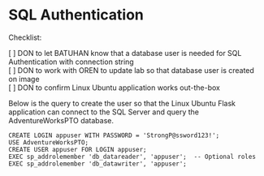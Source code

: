 # SQL Authentication

Checklist:

[ ] DON to let BATUHAN know that a database user is needed for SQL Authentication with connection string  
[ ] DON to work with OREN to update lab so that database user is created on image  
[ ] DON to confirm Linux Ubuntu application works out-the-box  

Below is the query to create the user so that the Linux Ubuntu Flask application can connect to the SQL Server and query the AdventureWorksPTO database.

```
CREATE LOGIN appuser WITH PASSWORD = 'StrongP@ssword123!';
USE AdventureWorksPTO;
CREATE USER appuser FOR LOGIN appuser;
EXEC sp_addrolemember 'db_datareader', 'appuser';  -- Optional roles
EXEC sp_addrolemember 'db_datawriter', 'appuser';
```

